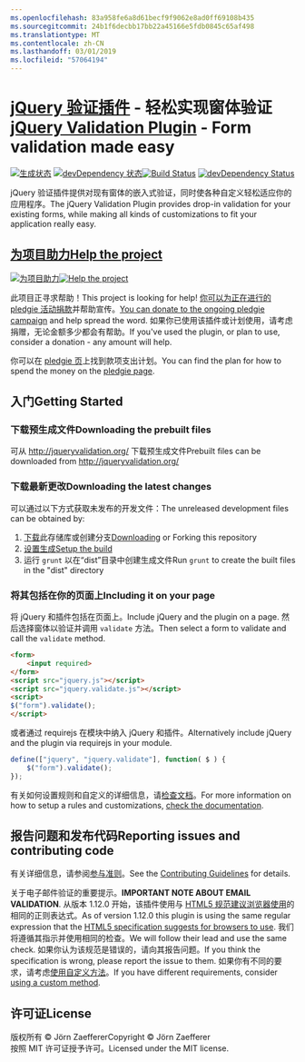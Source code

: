```yaml
---
ms.openlocfilehash: 83a958fe6a8d61becf9f9062e8ad0ff69108b435
ms.sourcegitcommit: 24b1f6decbb17bb22a45166e5fdb0845c65af498
ms.translationtype: MT
ms.contentlocale: zh-CN
ms.lasthandoff: 03/01/2019
ms.locfileid: "57064194"
---
```

<a name="jquery-validation-pluginhttpjqueryvalidationorg---form-validation-made-easy"></a><span data-ttu-id="a5364-101">[jQuery 验证插件](http://jqueryvalidation.org/) - 轻松实现窗体验证</span><span class="sxs-lookup"><span data-stu-id="a5364-101">[jQuery Validation Plugin](http://jqueryvalidation.org/) - Form validation made easy</span></span>
================================

<span data-ttu-id="a5364-102">[![生成状态](https://secure.travis-ci.org/jzaefferer/jquery-validation.png)](http://travis-ci.org/jzaefferer/jquery-validation)
[![devDependency 状态](https://david-dm.org/jzaefferer/jquery-validation/dev-status.png?theme=shields.io)](https://david-dm.org/jzaefferer/jquery-validation#info=devDependencies)</span><span class="sxs-lookup"><span data-stu-id="a5364-102">[![Build Status](https://secure.travis-ci.org/jzaefferer/jquery-validation.png)](http://travis-ci.org/jzaefferer/jquery-validation)
[![devDependency Status](https://david-dm.org/jzaefferer/jquery-validation/dev-status.png?theme=shields.io)](https://david-dm.org/jzaefferer/jquery-validation#info=devDependencies)</span></span>

<span data-ttu-id="a5364-103">jQuery 验证插件提供对现有窗体的嵌入式验证，同时使各种自定义轻松适应你的应用程序。</span><span class="sxs-lookup"><span data-stu-id="a5364-103">The jQuery Validation Plugin provides drop-in validation for your existing forms, while making all kinds of customizations to fit your application really easy.</span></span>

## <a name="help-the-projecthttppledgiecomcampaigns18159"></a>[<span data-ttu-id="a5364-104">为项目助力</span><span class="sxs-lookup"><span data-stu-id="a5364-104">Help the project</span></span>](http://pledgie.com/campaigns/18159)

<span data-ttu-id="a5364-105">[![为项目助力](http://www.pledgie.com/campaigns/18159.png?skin_name=chrome)](http://pledgie.com/campaigns/18159)</span><span class="sxs-lookup"><span data-stu-id="a5364-105">[![Help the project](http://www.pledgie.com/campaigns/18159.png?skin_name=chrome)](http://pledgie.com/campaigns/18159)</span></span>

<span data-ttu-id="a5364-106">此项目正寻求帮助！</span><span class="sxs-lookup"><span data-stu-id="a5364-106">This project is looking for help!</span></span> <span data-ttu-id="a5364-107">[你可以为正在进行的 pledgie 活动捐款](http://pledgie.com/campaigns/18159)并帮助宣传。</span><span class="sxs-lookup"><span data-stu-id="a5364-107">[You can donate to the ongoing pledgie campaign](http://pledgie.com/campaigns/18159) and help spread the word.</span></span> <span data-ttu-id="a5364-108">如果你已使用该插件或计划使用，请考虑捐赠，无论金额多少都会有帮助。</span><span class="sxs-lookup"><span data-stu-id="a5364-108">If you've used the plugin, or plan to use, consider a donation - any amount will help.</span></span>

<span data-ttu-id="a5364-109">你可以在 [pledgie 页](http://pledgie.com/campaigns/18159)上找到款项支出计划。</span><span class="sxs-lookup"><span data-stu-id="a5364-109">You can find the plan for how to spend the money on the [pledgie page](http://pledgie.com/campaigns/18159).</span></span>

## <a name="getting-started"></a><span data-ttu-id="a5364-110">入门</span><span class="sxs-lookup"><span data-stu-id="a5364-110">Getting Started</span></span>

### <a name="downloading-the-prebuilt-files"></a><span data-ttu-id="a5364-111">下载预生成文件</span><span class="sxs-lookup"><span data-stu-id="a5364-111">Downloading the prebuilt files</span></span>

<span data-ttu-id="a5364-112">可从 http://jqueryvalidation.org/ 下载预生成文件</span><span class="sxs-lookup"><span data-stu-id="a5364-112">Prebuilt files can be downloaded from http://jqueryvalidation.org/</span></span>

### <a name="downloading-the-latest-changes"></a><span data-ttu-id="a5364-113">下载最新更改</span><span class="sxs-lookup"><span data-stu-id="a5364-113">Downloading the latest changes</span></span>

<span data-ttu-id="a5364-114">可以通过以下方式获取未发布的开发文件：</span><span class="sxs-lookup"><span data-stu-id="a5364-114">The unreleased development files can be obtained by:</span></span>

 1. <span data-ttu-id="a5364-115">[下载](https://github.com/jzaefferer/jquery-validation/archive/master.zip)此存储库或创建分支</span><span class="sxs-lookup"><span data-stu-id="a5364-115">[Downloading](https://github.com/jzaefferer/jquery-validation/archive/master.zip) or Forking this repository</span></span>
 2. [<span data-ttu-id="a5364-116">设置生成</span><span class="sxs-lookup"><span data-stu-id="a5364-116">Setup the build</span></span>](CONTRIBUTING.md#build-setup)
 3. <span data-ttu-id="a5364-117">运行 `grunt` 以在“dist”目录中创建生成文件</span><span class="sxs-lookup"><span data-stu-id="a5364-117">Run `grunt` to create the built files in the "dist" directory</span></span>

### <a name="including-it-on-your-page"></a><span data-ttu-id="a5364-118">将其包括在你的页面上</span><span class="sxs-lookup"><span data-stu-id="a5364-118">Including it on your page</span></span>

<span data-ttu-id="a5364-119">将 jQuery 和插件包括在页面上。</span><span class="sxs-lookup"><span data-stu-id="a5364-119">Include jQuery and the plugin on a page.</span></span> <span data-ttu-id="a5364-120">然后选择窗体以验证并调用 `validate` 方法。</span><span class="sxs-lookup"><span data-stu-id="a5364-120">Then select a form to validate and call the `validate` method.</span></span>

```html
<form>
    <input required>
</form>
<script src="jquery.js"></script>
<script src="jquery.validate.js"></script>
<script>
$("form").validate();
</script>
```

<span data-ttu-id="a5364-121">或者通过 requirejs 在模块中纳入 jQuery 和插件。</span><span class="sxs-lookup"><span data-stu-id="a5364-121">Alternatively include jQuery and the plugin via requirejs in your module.</span></span>

```js
define(["jquery", "jquery.validate"], function( $ ) {
    $("form").validate();
});
```

<span data-ttu-id="a5364-122">有关如何设置规则和自定义的详细信息，请[检查文档](http://jqueryvalidation.org/documentation/)。</span><span class="sxs-lookup"><span data-stu-id="a5364-122">For more information on how to setup a rules and customizations, [check the documentation](http://jqueryvalidation.org/documentation/).</span></span>

## <a name="reporting-issues-and-contributing-code"></a><span data-ttu-id="a5364-123">报告问题和发布代码</span><span class="sxs-lookup"><span data-stu-id="a5364-123">Reporting issues and contributing code</span></span>

<span data-ttu-id="a5364-124">有关详细信息，请参阅[参与准则](CONTRIBUTING.md)。</span><span class="sxs-lookup"><span data-stu-id="a5364-124">See the [Contributing Guidelines](CONTRIBUTING.md) for details.</span></span>

<span data-ttu-id="a5364-125">关于电子邮件验证的重要提示。</span><span class="sxs-lookup"><span data-stu-id="a5364-125">**IMPORTANT NOTE ABOUT EMAIL VALIDATION**.</span></span> <span data-ttu-id="a5364-126">从版本 1.12.0 开始，该插件使用与 [HTML5 规范建议浏览器使用](https://html.spec.whatwg.org/multipage/forms.html#valid-e-mail-address)的相同的正则表达式。</span><span class="sxs-lookup"><span data-stu-id="a5364-126">As of version 1.12.0 this plugin is using the same regular expression that the [HTML5 specification suggests for browsers to use](https://html.spec.whatwg.org/multipage/forms.html#valid-e-mail-address).</span></span> <span data-ttu-id="a5364-127">我们将遵循其指示并使用相同的检查。</span><span class="sxs-lookup"><span data-stu-id="a5364-127">We will follow their lead and use the same check.</span></span> <span data-ttu-id="a5364-128">如果你认为该规范是错误的，请向其报告问题。</span><span class="sxs-lookup"><span data-stu-id="a5364-128">If you think the specification is wrong, please report the issue to them.</span></span> <span data-ttu-id="a5364-129">如果你有不同的要求，请考虑[使用自定义方法](http://jqueryvalidation.org/jQuery.validator.addMethod/)。</span><span class="sxs-lookup"><span data-stu-id="a5364-129">If you have different requirements, consider [using a custom method](http://jqueryvalidation.org/jQuery.validator.addMethod/).</span></span>

## <a name="license"></a><span data-ttu-id="a5364-130">许可证</span><span class="sxs-lookup"><span data-stu-id="a5364-130">License</span></span>
<span data-ttu-id="a5364-131">版权所有 &copy; Jörn Zaefferer</span><span class="sxs-lookup"><span data-stu-id="a5364-131">Copyright &copy; Jörn Zaefferer</span></span><br>
<span data-ttu-id="a5364-132">按照 MIT 许可证授予许可。</span><span class="sxs-lookup"><span data-stu-id="a5364-132">Licensed under the MIT license.</span></span>
